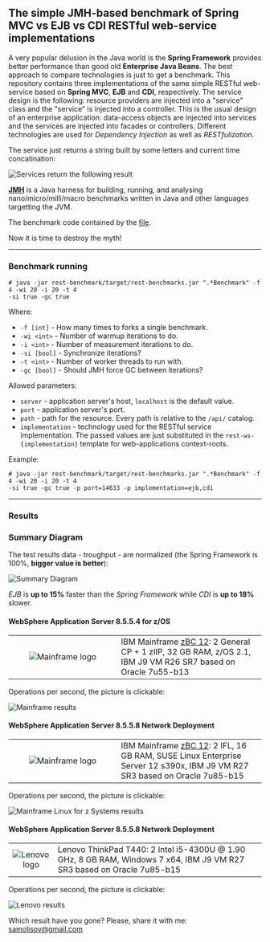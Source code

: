 ## The simple JMH-based benchmark of Spring MVC vs EJB vs CDI RESTful web-service implementations

A very popular delusion in the Java world is the **Spring Framework** provides better performance than good old **Enterprise Java Beans**. The
best approach to compare technologies is just to get a benchmark. This repository contains three implementations of the same simple
RESTful web-service based on **Spring MVC**, **EJB** and **CDI**, respectively. The service design is the following: resource providers are injected 
into a "service" class and the "service" is injected into a controller. This is the usual design of an enterprise application: data-access 
objects are injected into services and the services are injected into facades or controllers. Different technologies are used for *Dependency Injection* 
as well as *RESTfulization*.
 
The service just returns a string built by some letters and current time concatination:

![Services return the following result](http://1.bp.blogspot.com/-2ZHUvA7OSoo/Vn1t0F9m9yI/AAAAAAAADtk/6SWbm_pKXCQ/s1600/service-result.png)

**[JMH](http://openjdk.java.net/projects/code-tools/jmh/ "OpenJDK JMH Tool")** is a Java harness for building, running, and analysing 
nano/micro/milli/macro benchmarks written in Java and other languages targetting the JVM.

The benchmark code contained by the [file](rest-benchmark/src/main/java/psamolysov/demo/restws/benchmark/RestImplementationsBenchmark.java).

Now it is time to destroy the myth!

***

### Benchmark running

```
# java -jar rest-benchmark/target/rest-benchmarks.jar ".*Benchmark" -f 4 -wi 20 -i 20 -t 4 
-si true -gc true
```

Where:

- `-f [int]` - How many times to forks a single benchmark.
- `-wi <int>` - Number of warmup iterations to do.
- `-i <int>` - Number of measurement iterations to do.
- `-si [bool]` - Synchronize iterations?
- `-t <int>` - Number of worker threads to run with.
- `-gc [bool]` - Should JMH force GC between iterations?


Allowed parameters:

- `server` - application server's host, `localhost` is the default value.
- `port` - application server's port.
- `path` - path for the resource. Every path is relative to the `/api/` catalog.
- `implementation` - technology used for the RESTful service implementation. The passed values are just substituted
   in the `rest-ws-{implementation}` template for web-applications context-roots.

Example:

```
# java -jar rest-benchmark/target/rest-benchmarks.jar ".*Benchmark" -f 4 -wi 20 -i 20 -t 4 
-si true -gc true -p port=14633 -p implementation=ejb,cdi
```

***

### Results

### Summary Diagram

The test results data - troughput - are normalized (the Spring Framework is 100%, **bigger value is better**):

![Summary Diagram](http://2.bp.blogspot.com/-XzR4h_VLOa0/VoEWInXvPSI/AAAAAAAADuc/iKYTeEEKLlk/s1600/ghraphical-results.png)

*EJB* is **up to 15%** faster than the *Spring Framework* while *CDI* is **up to 18%** slower. 


#### WebSphere Application Server 8.5.5.4 for z/OS

<table cellspacing="0" cellpadding="0">
  <tbody>
    <tr>
      <td align="center" width="200"><img alt="Mainframe logo" src="http://2.bp.blogspot.com/-fEALuKC-JGs/Vn1qDftkrhI/AAAAAAAADtU/MJPqzLx5FHk/s1600/zBC12-small.jpg"/></td>
      <td valign="top">IBM Mainframe <a href="http://www-03.ibm.com/systems/z/hardware/zenterprise/zbc12.html" title="IBM zEnterprise Business Class 12">
            zBC 12</a>: 2 General CP + 1 zIIP, 32 GB RAM, z/OS 2.1, IBM J9 VM R26 SR7 based on Oracle 7u55-b13</td>
    </tr>
  </tbody>
</table>

Operations per second, the picture is clickable:

![Mainframe results][zBC results]

[zBC results]: http://1.bp.blogspot.com/-VUcmJ1MQ0uw/Vn2VAIpan6I/AAAAAAAADuA/XdHP4UeWkYQ/s1600/zBC12-result-t-4.png


#### WebSphere Application Server 8.5.5.8 Network Deployment

<table cellspacing="0" cellpadding="0">
  <tbody>
    <tr>
      <td align="center" width="200"><img alt="Mainframe logo" src="http://2.bp.blogspot.com/-fEALuKC-JGs/Vn1qDftkrhI/AAAAAAAADtU/MJPqzLx5FHk/s1600/zBC12-small.jpg"/></td>
      <td valign="top">IBM Mainframe <a href="http://www-03.ibm.com/systems/z/hardware/zenterprise/zbc12.html" title="IBM zEnterprise Business Class 12">
            zBC 12</a>: 2 IFL, 16 GB RAM, SUSE Linux Enterprise Server 12 s390x, IBM J9 VM R27 SR3 based on Oracle 7u85-b15</td>
    </tr>
  </tbody>
</table>

Operations per second, the picture is clickable:

![Mainframe Linux for z Systems results][zBC linux results]

[zBC linux results]: http://4.bp.blogspot.com/-Q_LOdUS0U1c/Vn2R6VJ_OII/AAAAAAAADt0/QMbyPLkwVLA/s1600/zBC12-result-linux-t-4.png


#### WebSphere Application Server 8.5.5.8 Network Deployment

<table cellspacing="0" cellpadding="0">
  <tbody>
    <tr>
      <td align="center"><img alt="Lenovo logo" src="http://2.bp.blogspot.com/-L65s__CNEdk/Vn1qDWGmO7I/AAAAAAAADtQ/-3NhFdheggo/s1600/Lenovo-small.jpg"/></td>
      <td valign="top">Lenovo ThinkPad T440: 2 Intel i5-4300U @ 1.90 GHz, 8 GB RAM, Windows 7 x64, IBM J9 VM R27 SR3 based 
        on Oracle 7u85-b15</td>
    </tr>
  </tbody>
</table>

Operations per second, the picture is clickable:

![Lenovo results][Lenovo results]

[Lenovo results]: http://2.bp.blogspot.com/-pGUHfVt3rzw/VoEUKd75DMI/AAAAAAAADuQ/Jpoh7WDyGbA/s1600/Lenovo-result-t-4.png

Which result have you gone? Please, share it with me: <samolisov@gmail.com>
